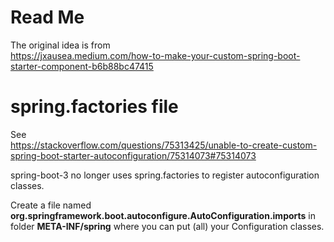 # Read Me

The original idea is from  
https://jxausea.medium.com/how-to-make-your-custom-spring-boot-starter-component-b6b88bc47415

# spring.factories file

See  
https://stackoverflow.com/questions/75313425/unable-to-create-custom-spring-boot-starter-autoconfiguration/75314073#75314073

spring-boot-3 no longer uses spring.factories to register autoconfiguration classes.

Create a file named **org.springframework.boot.autoconfigure.AutoConfiguration.imports** in folder **META-INF/spring** where you
can put (all) your Configuration classes.



